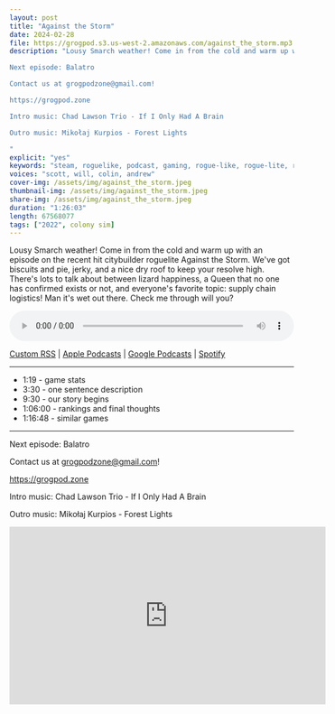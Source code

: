 ```yaml
---
layout: post
title: "Against the Storm"
date: 2024-02-28
file: https://grogpod.s3.us-west-2.amazonaws.com/against_the_storm.mp3
description: "Lousy Smarch weather! Come in from the cold and warm up with an episode on the recent hit citybuilder roguelite Against the Storm. We've got biscuits and pie, jerky, and a nice dry roof to keep your resolve high. There's lots to talk about between lizard happiness, a Queen that no one has confirmed exists or not, and everyone's favorite topic: supply chain logistics! Man it's wet out there. Check me through will you?

Next episode: Balatro

Contact us at grogpodzone@gmail.com!

https://grogpod.zone

Intro music: Chad Lawson Trio - If I Only Had A Brain

Outro music: Mikołaj Kurpios - Forest Lights

"
explicit: "yes" 
keywords: "steam, roguelike, podcast, gaming, rogue-like, rogue-lite, roguelite"
voices: "scott, will, colin, andrew"
cover-img: /assets/img/against_the_storm.jpeg
thumbnail-img: /assets/img/against_the_storm.jpeg
share-img: /assets/img/against_the_storm.jpeg
duration: "1:26:03"
length: 67568077
tags: ["2022", colony sim]
---
```


Lousy Smarch weather! Come in from the cold and warm up with an episode on the recent hit citybuilder roguelite Against the Storm. We've got biscuits and pie, jerky, and a nice dry roof to keep your resolve high. There's lots to talk about between lizard happiness, a Queen that no one has confirmed exists or not, and everyone's favorite topic: supply chain logistics! Man it's wet out there. Check me through will you?


<div class="container">
  <audio controls style="width: 100%;">
    <source src="https://grogpod.s3.us-west-2.amazonaws.com/against_the_storm.mp3" type="audio/mpeg">
  </audio>
</div>

[Custom RSS](https://grogpod.zone/feed.xml) | [Apple Podcasts](https://podcasts.apple.com/us/podcast/grogpod/id1650474911) | [Google Podcasts](https://podcasts.google.com/feed/aHR0cHM6Ly9ncm9ncG9kLnpvbmUvZmVlZC54bWw) | [Spotify](https://open.spotify.com/show/655SEhPUWIC77oO3hILe0b)

---
* 1:19 - game stats
* 3:30 - one sentence description
* 9:30 - our story begins
* 1:06:00 - rankings and final thoughts
* 1:16:48 - similar games

---



Next episode: Balatro

Contact us at grogpodzone@gmail.com!

https://grogpod.zone

Intro music: Chad Lawson Trio - If I Only Had A Brain

Outro music: Mikołaj Kurpios - Forest Lights

<div class="embed-responsive embed-responsive-16by9">
<iframe width="560" height="315" src="https://www.youtube.com/embed/xxxxx" title="YouTube video player" frameborder="0" allow="accelerometer; autoplay; clipboard-write; encrypted-media; gyroscope; picture-in-picture" allowfullscreen></iframe>
</div>
